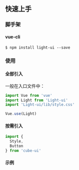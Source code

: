 ## 快速上手

### 脚手架

#### vue-cli

```shell
$ npm install light-ui --save
```

### 使用

#### 全部引入

一般在入口文件中：

```javascript
import Vue from 'vue'
import Light from 'Light-ui'
import 'Light-ui/lib/style.css'

Vue.use(Light)
```

#### 按需引入

```javascript
import {
  Style,
  Button
} from 'cube-ui'
```

#### 示例
